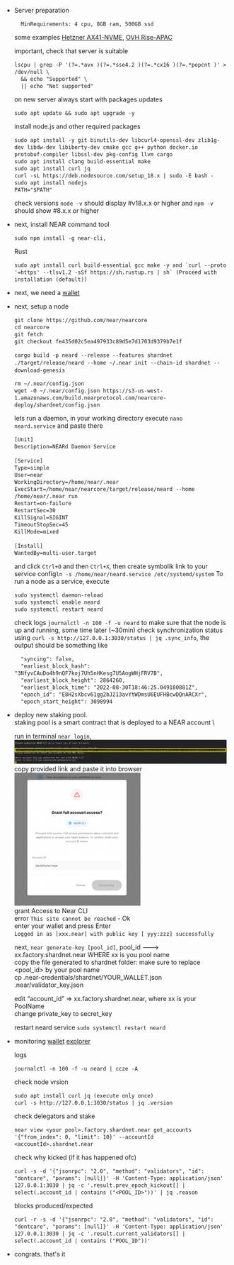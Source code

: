 - Server preparation 
  ```
    MinRequirements: 4 cpu, 8GB ram, 500GB ssd
  ```
  some examples [Hetzner AX41-NVME](https://www.hetzner.com/dedicated-rootserver/ax41-nvme/), [OVH Rise-APAC](https://www.ovhcloud.com/en-ie/bare-metal/rise/rise-apac/)
   
  important, check that server is suitable

  ```
  lscpu | grep -P '(?=.*avx )(?=.*sse4.2 )(?=.*cx16 )(?=.*popcnt )' > /dev/null \
    && echo "Supported" \
    || echo "Not supported"
  ```
  on new server always start with packages updates
  ```
  sudo apt update && sudo apt upgrade -y
  ```
  install node.js and other required packages
  ```
  sudo apt install -y git binutils-dev libcurl4-openssl-dev zlib1g-dev libdw-dev libiberty-dev cmake gcc g++ python docker.io protobuf-compiler libssl-dev pkg-config llvm cargo
  sudo apt install clang build-essential make
  sudo apt install curl jq
  curl -sL https://deb.nodesource.com/setup_18.x | sudo -E bash -  
  sudo apt install nodejs
  PATH="$PATH"
  ```
  check versions
  `node -v` should display #v18.x.x or higher and `npm -v` should show #8.x.x or higher

- next, install NEAR command tool
  ```
  sudo npm install -g near-cli, 
  ```
  Rust
  ```
  sudo apt install curl build-essential gcc make -y and `curl --proto '=https' --tlsv1.2 -sSf https://sh.rustup.rs | sh` (Proceed with installation (default))
  ```
- next, we need a [wallet]( https://wallet.shardnet.near.org/)
- next, setup a node
  ```
  git clone https://github.com/near/nearcore
  cd nearcore
  git fetch
  git checkout fe435d02c5ea497933c89d5e7d1703d9379b7e1f
  ```
  `cargo build -p neard --release --features shardnet` \
  `./target/release/neard --home ~/.near init --chain-id shardnet --download-genesis`
  ```
  rm ~/.near/config.json
  wget -O ~/.near/config.json https://s3-us-west-1.amazonaws.com/build.nearprotocol.com/nearcore-deploy/shardnet/config.json  
  ```
  lets run a daemon, in your working directory execute `nano neard.service` and paste there
  ```
  [Unit]
  Description=NEARd Daemon Service

  [Service]
  Type=simple
  User=near
  WorkingDirectory=/home/near/.near
  ExecStart=/home/near/nearcore/target/release/neard --home /home/near/.near run
  Restart=on-failure
  RestartSec=30
  KillSignal=SIGINT
  TimeoutStopSec=45
  KillMode=mixed

  [Install]
  WantedBy=multi-user.target
  ```
  and click `Ctrl+O` and then `Ctrl+X`, then create symbolik link to your service config`ln -s /home/near/neard.service /etc/systemd/system`
  To run a node as a service, execute
  ```
  sudo systemctl daemon-reload
  sudo systemctl enable neard
  sudo systemctl restart neard
  ```
  check logs `journalctl -n 100 -f -u neard` to make sure that the node is up and running,
  some time later (~30min) check synchronization status using `curl -s http://127.0.0.1:3030/status | jq .sync_info`, the output should be something like
  ```
    "syncing": false,
    "earliest_block_hash": "3NfyvCAuDo4h9nQF7koj7Uh5nHKesg7U5AogWHjFRV7B",
    "earliest_block_height": 2864260,
    "earliest_block_time": "2022-08-30T18:46:25.049180881Z",
    "epoch_id": "E8H2sXbcv61gg2bJ213avYtWDmsU6EUFHBcwDQnARCXr",
    "epoch_start_height": 3098994
  ```
- deploy new staking pool. \
  staking pool is a smart contract that is deployed to a NEAR account \
  
  run in terminal `near login`, 
  ![near_login](/near_login.png) \
  copy provided link and paste it into browser \
  ![grant](grant_access.png) \
  grant Access to Near CLI \
  error `This site cannot be reached` - Ok \
  enter your wallet and press Enter \
  `Logged in as [xxx.near] with public key [ yyy:zzz] successfully`
  
  next, `near generate-key [pool_id]`, pool_id ---> xx.factory.shardnet.near WHERE xx is you pool name \
  copy the file generated to shardnet folder: make sure to replace <pool_id> by your pool name \
  cp .near-credentials/shardnet/YOUR_WALLET.json .near/validator_key.json
  
  edit “account_id” => xx.factory.shardnet.near, where xx is your PoolName \
  change private_key to secret_key
  
  restart neard service `sudo systemctl restart neard`

- monitoring
  [wallet](https://wallet.shardnet.near.org/)
  [explorer](https://explorer.shardnet.near.org/)
  
  logs
  ```
  journalctl -n 100 -f -u neard | ccze -A
  ```
  check node vrsion
  ```
  sudo apt install curl jq (execute only once)
  curl -s http://127.0.0.1:3030/status | jq .version
  ```
  check delegators and stake  
  ```
  near view <your pool>.factory.shardnet.near get_accounts '{"from_index": 0, "limit": 10}' --accountId <accountId>.shardnet.near
  ```
  check why kicked (if it has happened ofc)
  ```
  curl -s -d '{"jsonrpc": "2.0", "method": "validators", "id": "dontcare", "params": [null]}' -H 'Content-Type: application/json' 127.0.0.1:3030 | jq -c '.result.prev_epoch_kickout[] | select(.account_id | contains ("<POOL_ID>"))' | jq .reason
  ```
  blocks produced/expected
  ```
  curl -r -s -d '{"jsonrpc": "2.0", "method": "validators", "id": "dontcare", "params": [null]}' -H 'Content-Type: application/json' 127.0.0.1:3030 | jq -c '.result.current_validators[] | select(.account_id | contains ("POOL_ID"))'
  ```
- congrats. that's it
 
  


